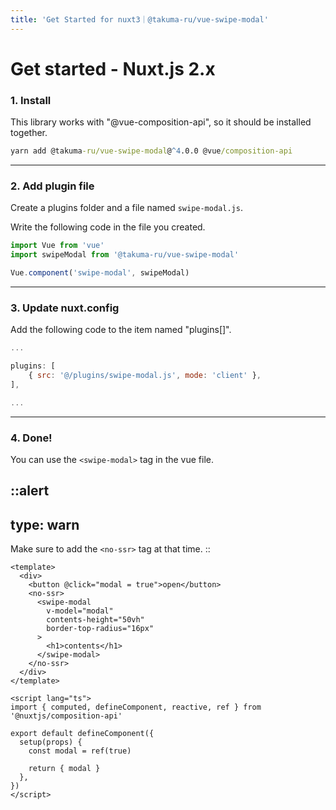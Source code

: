 ```yaml
---
title: 'Get Started for nuxt3｜@takuma-ru/vue-swipe-modal'
---
```


# Get started - Nuxt.js 2.x

### 1. Install
This library works with "@vue-composition-api", so it should be installed together.

```cmd
yarn add @takuma-ru/vue-swipe-modal@^4.0.0 @vue/composition-api
```

---

### 2. Add plugin file
Create a plugins folder and a file named `swipe-modal.js`.

Write the following code in the file you created.

```js [@/plugins/swipe-modal.js]
import Vue from 'vue'
import swipeModal from '@takuma-ru/vue-swipe-modal'

Vue.component('swipe-modal', swipeModal)
```

---

### 3. Update nuxt.config
Add the following code to the item named "plugins\[]".

```js [@/nuxt.config.js | .ts]
...

plugins: [
    { src: '@/plugins/swipe-modal.js', mode: 'client' },
],

...
```

---

### 4. Done!
You can use the `<swipe-modal>` tag in the vue file.

::alert
---
type: warn
---
Make sure to add the `<no-ssr>` tag at that time.
::

```vue [.vue file]
<template>
  <div>
    <button @click="modal = true">open</button>
    <no-ssr>
      <swipe-modal
        v-model="modal"
        contents-height="50vh"
        border-top-radius="16px"
      >
        <h1>contents</h1>
      </swipe-modal>
    </no-ssr>
  </div>
</template>

<script lang="ts">
import { computed, defineComponent, reactive, ref } from '@nuxtjs/composition-api'

export default defineComponent({
  setup(props) {
    const modal = ref(true)

    return { modal }
  },
})
</script>
```